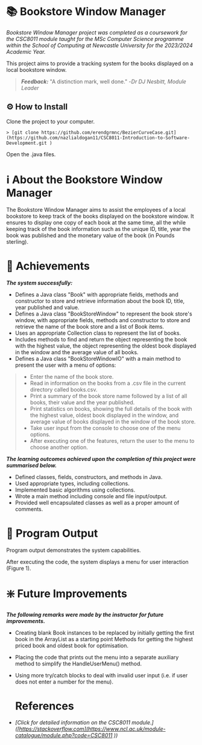 # 📚 Bookstore Window Manager 

*Bookstore Window Manager project was completed as a coursework for the CSC8011 module taught for the MSc Computer Science programme within the School of Computing at Newcastle University for the 2023/2024 Academic Year.*

This project aims to provide a tracking system for the books displayed on a local bookstore window.

>___Feedback:___
> "A distinction mark, well done."
> -*Dr DJ Nesbitt, Module Leader*

## ⚙️ How to Install 

Clone the project to your computer.

```
> [git clone https://github.com/erendgrmnc/BezierCurveCase.git](https://github.com/nazlialdogan11/CSC8011-Introduction-to-Software-Development.git )
```

Open the .java files.

# ℹ About the Bookstore Window Manager

The Bookstore Window Manager aims to assist the employees of a local bookstore to keep track of the books displayed on the bookstore window. It ensures to display one copy of each book at the same time, all the while keeping track of the book information such as the unique ID, title, year the book was published and the monetary value of the book (in Pounds sterling).

# 🔖 Achievements

***The system successfully:***
- Defines a Java class "Book" with appropriate fields, methods and constructor to store and retrieve information about the book ID, title, year published and value.
- Defines a Java class "BookStoreWindow" to represent the book store's window, with appropriate fields, methods and constructor to store and retrieve the name of the book store and a list of Book items.
- Uses an appropriate Collection class to represent the list of books.
- Includes methods to find and return the object representing the book with the highest value, the object representing the oldest book displayed in the window and the average value of all books.
- Defines a Java class "BookStoreWindowIO" with a main method to present the user with a menu of options:
> - Enter the name of the book store.
> - Read in information on the books from a .csv file in the current directory called books.csv. 
> - Print a summary of the book store name followed by a list of all books, their value and the year published.
> - Print statistics on books, showing the full details of the book with the highest value, oldest book displayed in the window, and average value of books displayed in the window of the book store.
> - Take user input from the console to choose one of the menu options.
> - After executing one of the features, return the user to the menu to choose another option.

***The learning outcomes achieved upon the completion of this project were summarised below.***
- Defined classes, fields, constructors, and methods in Java.
- Used appropriate types, including collections.
- Implemented basic algorithms using collections.
- Wrote a main method including console and file input/output.
- Provided well encapsulated classes as well as a proper amount of comments.

# 📄 Program Output

Program output demonstrates the system capabilities.

After executing the code, the system displays a menu for user interaction (Figure 1).

# ❇️ Future Improvements

***The following remarks were made by the instructor for future improvements.***
- Creating blank Book instances to be replaced by initially getting the first book in the ArrayList as a starting point Methods for getting the highest priced book and oldest book for optimisation.
- Placing the code that prints out the menu into a separate auxiliary method to simplify the HandleUserMenu() method.
- Using more try/catch blocks to deal with invalid user input (i.e. if user does not enter a number for the menu).

  # References

- *[Click for detailed information on the CSC8011 module.]([https://stackoverflow.com](https://www.ncl.ac.uk/module-catalogue/module.php?code=CSC8011 ))*
  





